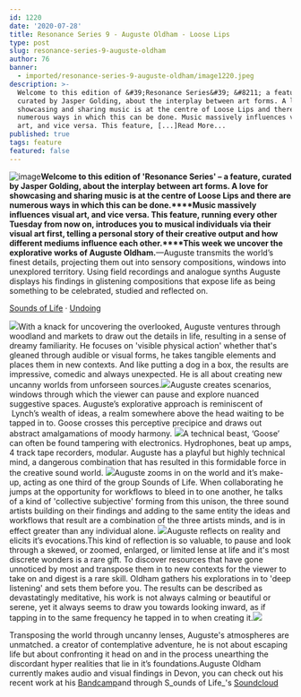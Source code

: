 ```yaml
---
id: 1220
date: '2020-07-28'
title: Resonance Series 9 - Auguste Oldham - Loose Lips
type: post
slug: resonance-series-9-auguste-oldham
author: 76
banner:
  - imported/resonance-series-9-auguste-oldham/image1220.jpeg
description: >-
  Welcome to this edition of &#39;Resonance Series&#39; &#8211; a feature,
  curated by Jasper Golding, about the interplay between art forms. A love for
  showcasing and sharing music is at the centre of Loose Lips and there are
  numerous ways in which this can be done. Music massively influences visual
  art, and vice versa. This feature, [...]Read More...
published: true
tags: feature
featured: false
---
```

![image](../imported/resonance-series-9-auguste-oldham/image1220.jpeg)**Welcome to this edition of 'Resonance Series' – a feature, curated by Jasper Golding, about the interplay between art forms. A love for showcasing and sharing music is at the centre of Loose Lips and there are numerous ways in which this can be done.****Music massively influences visual art, and vice versa. This feature, running every other Tuesday from now on, introduces you to musical individuals via their visual art first, telling a personal story of their creative output and how different mediums influence each other.****This week we uncover the explorative works of Auguste Oldham.**—Auguste transmits the world’s finest details, projecting them out into sensory compositions, windows into unexplored territory. Using field recordings and analogue synths Auguste displays his findings in glistening compositions that expose life as being something to be celebrated, studied and reflected on.

[Sounds of Life](https://soundcloud.com/700ok "Sounds of Life") · [Undoing](https://soundcloud.com/700ok/undoing "Undoing")

![](https://lh6.googleusercontent.com/Yoj8iGlB6uJN2vZYS0V-swhsfOWEi8aqlEQFHZoKE3JKSqbM6a-F5DGspmEcewemKPVqaePQFSmf-fuiUNG0BLKUkPh-tS-Cpj0WRghZASP798EkL3cflqcDUbDqz_Uc3uDUkhYb)With a knack for uncovering the overlooked, Auguste ventures through woodland and markets to draw out the details in life, resulting in a sense of dreamy familiarity. He focuses on 'visible physical action' whether that's gleaned through audible or visual forms, he takes tangible elements and places them in new contexts. And like putting a dog in a box, the results are impressive, comedic and always unexpected. He is all about creating new uncanny worlds from unforseen sources.![](https://lh5.googleusercontent.com/0kRAgvyfITbhKIveccPo6ZMz6TuYq5rSXxBUNUFYFkyTq0Dx3k_5PUUboh_oRLnE-rEEXtqGcPpKbZkIUpeefpV7ZdGssXjOSUId5ryDiqRvaD6PrQg_9tkPwdWp7CAT5dXWqC0Y)Auguste creates scenarios, windows through which the viewer can pause and explore nuanced suggestive spaces. Auguste’s explorative approach is reminiscent of  Lynch’s wealth of ideas, a realm somewhere above the head waiting to be tapped in to. Goose crosses this perceptive precipice and draws out abstract amalgamations of moody harmony. ![](https://lh5.googleusercontent.com/dLpNjZZvioQSVkublOUIHXIWX4tjGFfWIGmSbyQfuqXPE4h6uS4W4ncrPA8muTQ2AyrbrRQLZ5w-J4UWHSKfJTRLxBSLjvlu7Uz5K0OhN6ernuL0PAiYG3Y-2KuCko8Ix2OwMOxV)A technical beast, ‘Goose’ can often be found tampering with electronics. Hydrophones, beat up amps, 4 track tape recorders, modular. Auguste has a playful but highly technical mind, a dangerous combination that has resulted in this formidable force in the creative sound world. ![](https://lh3.googleusercontent.com/_xP0-w9WEIgWhWgaIxHyxXLoQqULQwRUSve5MHJHZLzXgKFN1mutzzekQ9a2DP2LG3n6CxlfF3TZSXxF97w2eL2_H2p1W1H8rUSATyPc8gdD2oi2eVz3eMWq6IR9rmgymVqo1LUB)Auguste zooms in on the world and it’s make-up, acting as one third of the group Sounds of Life. When collaborating he jumps at the opportunity for workflows to bleed in to one another, he talks of a kind of 'collective subjective' forming from this unison, the three sound artists building on their findings and adding to the same entity the ideas and workflows that result are a combination of the three artists minds, and is in effect greater than any individual alone. ![](https://lh4.googleusercontent.com/768nCaqnsmcOU2xttp7Ha8V8q5IxiEZy-0iSSA4CoJna6PwV1cmX9dnlaQ-67pCHXV68g9va6Kb0qg6vFkTjiXGQe_s1F5yRmk1n5QztxMEM6Mdp3LZwBmuaG9zyirMqcrEDE3Ma)Auguste reflects on reality and elicits it’s evocations.This kind of reflection is so valuable, to pause and look through a skewed, or zoomed, enlarged, or limited lense at life and it's most discrete wonders is a rare gift. To discover resources that have gone unnoticed by most and transpose them in to new contexts for the viewer to take on and digest is a rare skill. Oldham gathers his explorations in to 'deep listening' and sets them before you. The results can be described as devastatingly meditative, his work is not always calming or beautiful or serene, yet it always seems to draw you towards looking inward, as if tapping in to the same frequency he tapped in to when creating it.![](https://lh4.googleusercontent.com/SoXMQDqC-R8YpleGS6UCuIChS7Z7rK0HcUyQq-_yYheq5U92bLAy8uc7yNNsU5jYoZ-OKLC53ycPwoCHngTYDRaLmGGEH_RFVP49F-nCqArN6eTQDYe6_xxsiPpJD8PU74pbObX9)

Transposing the world through uncanny lenses, Auguste's atmospheres are unmatched. a creator of contemplative adventure, he is not about escaping life but about confronting it head on and in the process unearthing the discordant hyper realities that lie in it’s foundations.Auguste Oldham currently makes audio and visual findings in Devon, you can check out his recent work at his [](https://augusteoldham.bandcamp.com/?fbclid=IwAR3bzZ-GZ9NyesFKUjtpwNKNBMEoxB-QMnAPRgyo2WQHOvt89LOFSF_md7U)[Bandcamp](https://augusteoldham.bandcamp.com/?fbclid=IwAR3bzZ-GZ9NyesFKUjtpwNKNBMEoxB-QMnAPRgyo2WQHOvt89LOFSF_md7U)and through S_ounds of Life_'s [](https://soundcloud.com/700ok?fbclid=IwAR3XX791WwbFWFnYIoLtx9NBrJry-GKQiXlNvNnmo9JxRHzzXfmdbuFoaoI)[Soundcloud](https://soundcloud.com/700ok?fbclid=IwAR3XX791WwbFWFnYIoLtx9NBrJry-GKQiXlNvNnmo9JxRHzzXfmdbuFoaoI)